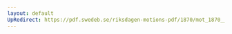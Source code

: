 ```yaml
---
layout: default
UpRedirect: https://pdf.swedeb.se/riksdagen-motions-pdf/1870/mot_1870__ak__00203/mot_1870__ak__00203_001.pdf
---
```

